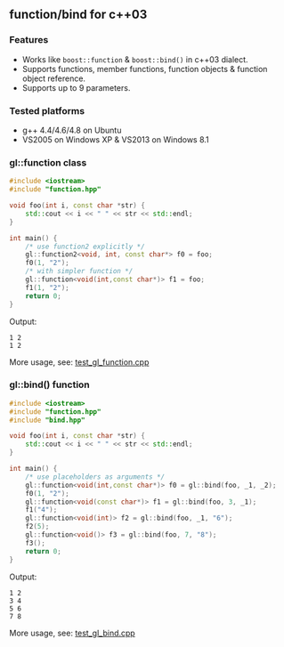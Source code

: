 ## function/bind for c++03

### Features
- Works like `boost::function` & `boost::bind()` in c++03 dialect.
- Supports functions, member functions, function objects & function object reference.
- Supports up to 9 parameters.

### Tested platforms
- g++ 4.4/4.6/4.8 on Ubuntu
- VS2005 on Windows XP & VS2013 on Windows 8.1

### gl::function class
```c++
#include <iostream>
#include "function.hpp"

void foo(int i, const char *str) {
    std::cout << i << " " << str << std::endl;
}

int main() {
    /* use function2 explicitly */
    gl::function2<void, int, const char*> f0 = foo;
    f0(1, "2");
    /* with simpler function */
    gl::function<void(int,const char*)> f1 = foo;
    f1(1, "2");
    return 0;
}
```
Output:
```
1 2
1 2
```
More usage, see: [test_gl_function.cpp](test_gl_function.cpp)

### gl::bind() function
```c++
#include <iostream>
#include "function.hpp"
#include "bind.hpp"

void foo(int i, const char *str) {
    std::cout << i << " " << str << std::endl;
}

int main() {
    /* use placeholders as arguments */
    gl::function<void(int,const char*)> f0 = gl::bind(foo, _1, _2);
    f0(1, "2");
    gl::function<void(const char*)> f1 = gl::bind(foo, 3, _1);
    f1("4");
    gl::function<void(int)> f2 = gl::bind(foo, _1, "6");
    f2(5);
    gl::function<void()> f3 = gl::bind(foo, 7, "8");
    f3();
    return 0;
}
```
Output:
```
1 2
3 4
5 6
7 8
```
More usage, see: [test_gl_bind.cpp](test_gl_bind.cpp)
